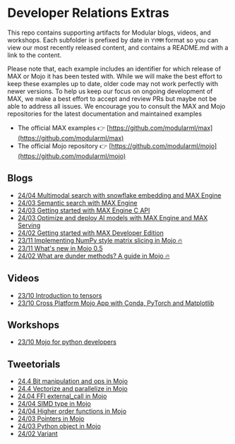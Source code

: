 # Developer Relations Extras

This repo contains supporting artifacts for Modular blogs, videos, and
workshops. Each subfolder is prefixed by date in `YYMM` format so you can view our
most recently released content, and contains a README.md with a link to the
content.

Please note that, each example includes an identifier for which release of MAX
or Mojo it has been tested with. While we will make the best effort to keep
these examples up to date, older code may not work perfectly with newer
versions. To help us keep our focus on ongoing development of MAX, we make a
best effort to accept and review PRs but maybe not be able to address all
issues. We encourage you to consult the MAX and Mojo repositories for the latest
documentation and maintained examples

- The official MAX examples 👉 [https://github.com/modularml/max](https://github.com/modularml/max)
- The official Mojo repository 👉 [https://github.com/modularml/mojo](https://github.com/modularml/mojo)

## Blogs

- [24/04 Multimodal search with snowflake embedding and MAX Engine](./blogs/2404-fast-multimodal-search-with-snowflake-embedding-and-max-engine/)
- [24/03 Semantic search with MAX Engine](./blogs/2403-semantic-search-with-max-engine)
- [24/03 Getting started with MAX Engine C API](./blogs/2403-max-engine-c-api)
- [24/03 Optimize and deploy AI models with MAX Engine and MAX Serving](./blogs/max-optimize-deploy)
- [24/02 Getting started with MAX Developer Edition](./blogs/max-blogpost-demos)
- [23/11 Implementing NumPy style matrix slicing in Mojo 🔥](./blogs/mojo-matrix-slice)
- [23/11 What's new in Mojo 0.5](./blogs/whats-new-0-5)
- [24/02 What are dunder methods? A guide in Mojo 🔥](./blogs/mojo-dunder)

## Videos

- [23/10 Introduction to tensors](./videos/introduction-to-tensors)
- [23/10 Cross Platform Mojo App with Conda, PyTorch and Matplotlib](./videos/mojo-plotter)

## Workshops

- [23/10 Mojo for python developers](./workshops/mojo-for-python-developers)

## Tweetorials

- [24.4 Bit manipulation and ops in Mojo](./tweetorials/bitops/)
- [24.4 Vectorize and parallelize in Mojo](./tweetorials/vectorize-parallelize/)
- [24.04 FFI external_call in Mojo](./tweetorials/ffi/external_call/)
- [24/04 SIMD type in Mojo](./tweetorials/simd/)
- [24/04 Higher order functions in Mojo](./tweetorials/higher-order-functions/)
- [24/03 Pointers in Mojo](./tweetorials/pointers/)
- [24/03 Python object in Mojo](./tweetorials/py-obj/)
- [24/02 Variant](./tweetorials/variant/)
